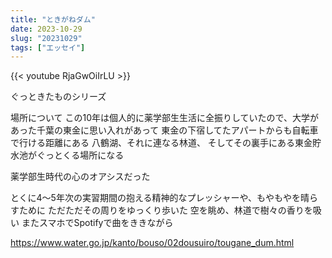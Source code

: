```yaml
---
title: "ときがねダム"
date: 2023-10-29
slug: "20231029"
tags: ["エッセイ"]
---
```


{{< youtube RjaGwOiIrLU >}}

ぐっときたものシリーズ

場所について
この10年は個人的に薬学部生生活に全振りしていたので、大学があった千葉の東金に思い入れがあって
東金の下宿してたアパートからも自転車で行ける距離にある
八鶴湖、それに連なる林道、
そしてその裏手にある東金貯水池がぐっとくる場所になる

薬学部生時代の心のオアシスだった

とくに4〜5年次の実習期間の抱える精神的なプレッシャーや、もやもやを晴らすために
ただただその周りをゆっくり歩いた
空を眺め、林道で樹々の香りを吸い
またスマホでSpotifyで曲をききながら


https://www.water.go.jp/kanto/bouso/02dousuiro/tougane_dum.html